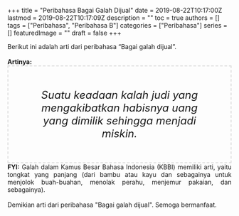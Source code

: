 +++
title = "Peribahasa Bagai Galah Dijual"
date = 2019-08-22T10:17:00Z
lastmod = 2019-08-22T10:17:09Z
description = ""
toc = true
authors = []
tags = ["Peribahasa", "Peribahasa B"]
categories = ["Peribahasa"]
series = []
featuredImage = ""
draft = false
+++

<div dir="ltr" style="text-align: left;" trbidi="on"><div style="text-align: justify;">Berikut ini adalah arti dari peribahasa “Bagai galah dijual”.</div><br /><div style="text-align: justify;"><b>Artinya:</b></div><div style="border: 2px dashed #ddd; font-size: 24px; height: auto; margin: 0 auto; padding: 50px; text-align: center; width: auto;"><i>Suatu keadaan kalah judi yang mengakibatkan habisnya uang yang dimilik sehingga menjadi miskin.</i></div><div style="text-align: justify;"><b>FYI:</b> Galah dalam Kamus Besar Bahasa Indonesia (KBBI) memiliki arti, yaitu tongkat yang panjang (dari bambu atau kayu dan sebagainya untuk menjolok buah-buahan, menolak perahu, menjemur pakaian, dan sebagainya).<br /><br /></div><div style="text-align: justify;">Demikian arti dari peribahasa "Bagai galah dijual". Semoga bermanfaat.</div></div>
